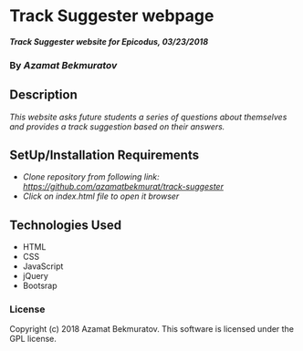 # Track Suggester webpage

#### _Track Suggester website for Epicodus, 03/23/2018_

### By _**Azamat Bekmuratov**_

## Description
_This website asks future students a series of questions about themselves and provides a track suggestion based on their answers._

## SetUp/Installation Requirements
* _Clone repository from following link: https://github.com/azamatbekmurat/track-suggester_
* _Click on index.html file to open it browser_

## Technologies Used
* HTML
* CSS
* JavaScript
* jQuery
* Bootsrap

### License
Copyright (c) 2018 Azamat Bekmuratov.
This software is licensed under the GPL license.
